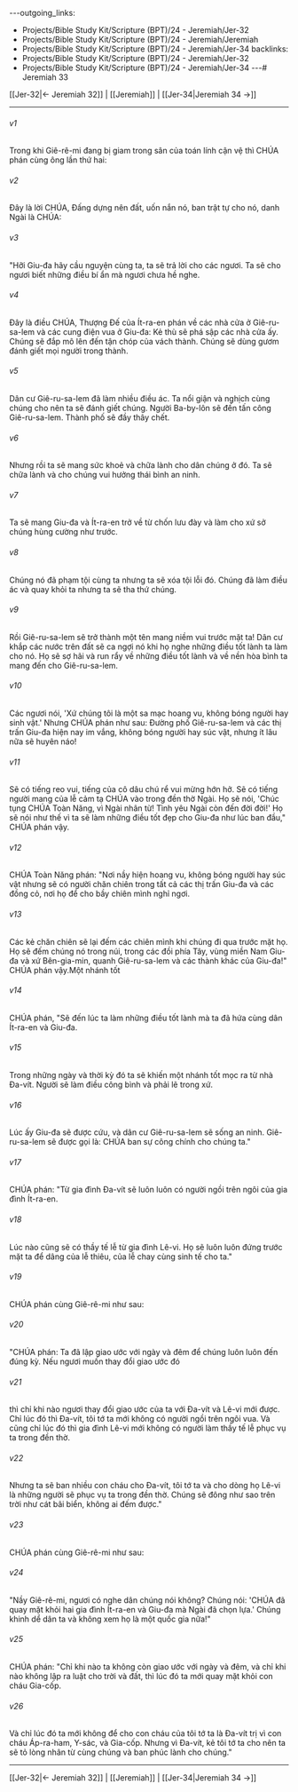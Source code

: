 ---outgoing_links:
  - Projects/Bible Study Kit/Scripture (BPT)/24 - Jeremiah/Jer-32
  - Projects/Bible Study Kit/Scripture (BPT)/24 - Jeremiah/Jeremiah
  - Projects/Bible Study Kit/Scripture (BPT)/24 - Jeremiah/Jer-34
backlinks:
  - Projects/Bible Study Kit/Scripture (BPT)/24 - Jeremiah/Jer-32
  - Projects/Bible Study Kit/Scripture (BPT)/24 - Jeremiah/Jer-34
---# Jeremiah 33

[[Jer-32|← Jeremiah 32]] | [[Jeremiah]] | [[Jer-34|Jeremiah 34 →]]
***



###### v1 
Trong khi Giê-rê-mi đang bị giam trong sân của toán lính cận vệ thì CHÚA phán cùng ông lần thứ hai: 

###### v2 
Đây là lời CHÚA, Đấng dựng nên đất, uốn nắn nó, ban trật tự cho nó, danh Ngài là CHÚA: 

###### v3 
"Hỡi Giu-đa hãy cầu nguyện cùng ta, ta sẽ trả lời cho các ngươi. Ta sẽ cho ngươi biết những điều bí ẩn mà ngươi chưa hề nghe. 

###### v4 
Đây là điều CHÚA, Thượng Đế của Ít-ra-en phán về các nhà cửa ở Giê-ru-sa-lem và các cung điện vua ở Giu-đa: Kẻ thù sẽ phá sập các nhà cửa ấy. Chúng sẽ đắp mô lên đến tận chóp của vách thành. Chúng sẽ dùng gươm đánh giết mọi người trong thành. 

###### v5 
Dân cư Giê-ru-sa-lem đã làm nhiều điều ác. Ta nổi giận và nghịch cùng chúng cho nên ta sẽ đánh giết chúng. Người Ba-by-lôn sẽ đến tấn công Giê-ru-sa-lem. Thành phố sẽ đầy thây chết. 

###### v6 
Nhưng rồi ta sẽ mang sức khoẻ và chữa lành cho dân chúng ở đó. Ta sẽ chữa lành và cho chúng vui hưởng thái bình an ninh. 

###### v7 
Ta sẽ mang Giu-đa và Ít-ra-en trở về từ chốn lưu đày và làm cho xứ sở chúng hùng cường như trước. 

###### v8 
Chúng nó đã phạm tội cùng ta nhưng ta sẽ xóa tội lỗi đó. Chúng đã làm điều ác và quay khỏi ta nhưng ta sẽ tha thứ chúng. 

###### v9 
Rồi Giê-ru-sa-lem sẽ trở thành một tên mang niềm vui trước mặt ta! Dân cư khắp các nước trên đất sẽ ca ngợi nó khi họ nghe những điều tốt lành ta làm cho nó. Họ sẽ sợ hãi và run rẩy về những điều tốt lành và về nền hòa bình ta mang đến cho Giê-ru-sa-lem. 

###### v10 
Các ngươi nói, 'Xứ chúng tôi là một sa mạc hoang vu, không bóng người hay sinh vật.' Nhưng CHÚA phán như sau: Đường phố Giê-ru-sa-lem và các thị trấn Giu-đa hiện nay im vắng, không bóng người hay súc vật, nhưng ít lâu nữa sẽ huyên náo! 

###### v11 
Sẽ có tiếng reo vui, tiếng của cô dâu chú rể vui mừng hớn hở. Sẽ có tiếng người mang của lễ cảm tạ CHÚA vào trong đền thờ Ngài. Họ sẽ nói, 'Chúc tụng CHÚA Toàn Năng, vì Ngài nhân từ! Tình yêu Ngài còn đến đời đời!' Họ sẽ nói như thế vì ta sẽ làm những điều tốt đẹp cho Giu-đa như lúc ban đầu," CHÚA phán vậy. 

###### v12 
CHÚA Toàn Năng phán: "Nơi nầy hiện hoang vu, không bóng người hay súc vật nhưng sẽ có người chăn chiên trong tất cả các thị trấn Giu-đa và các đồng cỏ, nơi họ để cho bầy chiên mình nghỉ ngơi. 

###### v13 
Các kẻ chăn chiên sẽ lại đếm các chiên mình khi chúng đi qua trước mặt họ. Họ sẽ đếm chúng nó trong núi, trong các đồi phía Tây, vùng miền Nam Giu-đa và xứ Bên-gia-min, quanh Giê-ru-sa-lem và các thành khác của Giu-đa!" CHÚA phán vậy.Một nhánh tốt 

###### v14 
CHÚA phán, "Sẽ đến lúc ta làm những điều tốt lành mà ta đã hứa cùng dân Ít-ra-en và Giu-đa. 

###### v15 
Trong những ngày và thời kỳ đó ta sẽ khiến một nhánh tốt mọc ra từ nhà Đa-vít. Người sẽ làm điều công bình và phải lẽ trong xứ. 

###### v16 
Lúc ấy Giu-đa sẽ được cứu, và dân cư Giê-ru-sa-lem sẽ sống an ninh. Giê-ru-sa-lem sẽ được gọi là: CHÚA ban sự công chính cho chúng ta." 

###### v17 
CHÚA phán: "Từ gia đình Đa-vít sẽ luôn luôn có người ngồi trên ngôi của gia đình Ít-ra-en. 

###### v18 
Lúc nào cũng sẽ có thầy tế lễ từ gia đình Lê-vi. Họ sẽ luôn luôn đứng trước mặt ta để dâng của lễ thiêu, của lễ chay cùng sinh tế cho ta." 

###### v19 
CHÚA phán cùng Giê-rê-mi như sau: 

###### v20 
"CHÚA phán: Ta đã lập giao ước với ngày và đêm để chúng luôn luôn đến đúng kỳ. Nếu ngươi muốn thay đổi giao ước đó 

###### v21 
thì chỉ khi nào ngươi thay đổi giao ước của ta với Đa-vít và Lê-vi mới được. Chỉ lúc đó thì Đa-vít, tôi tớ ta mới không có người ngồi trên ngôi vua. Và cũng chỉ lúc đó thì gia đình Lê-vi mới không có người làm thầy tế lễ phục vụ ta trong đền thờ. 

###### v22 
Nhưng ta sẽ ban nhiều con cháu cho Đa-vít, tôi tớ ta và cho dòng họ Lê-vi là những người sẽ phục vụ ta trong đền thờ. Chúng sẽ đông như sao trên trời như cát bãi biển, không ai đếm được." 

###### v23 
CHÚA phán cùng Giê-rê-mi như sau: 

###### v24 
"Nầy Giê-rê-mi, ngươi có nghe dân chúng nói không? Chúng nói: 'CHÚA đã quay mặt khỏi hai gia đình Ít-ra-en và Giu-đa mà Ngài đã chọn lựa.' Chúng khinh dể dân ta và không xem họ là một quốc gia nữa!" 

###### v25 
CHÚA phán: "Chỉ khi nào ta không còn giao ước với ngày và đêm, và chỉ khi nào không lập ra luật cho trời và đất, thì lúc đó ta mới quay mặt khỏi con cháu Gia-cốp. 

###### v26 
Và chỉ lúc đó ta mới không để cho con cháu của tôi tớ ta là Đa-vít trị vì con cháu Áp-ra-ham, Y-sác, và Gia-cốp. Nhưng vì Đa-vít, kẻ tôi tớ ta cho nên ta sẽ tỏ lòng nhân từ cùng chúng và ban phúc lành cho chúng."

***
[[Jer-32|← Jeremiah 32]] | [[Jeremiah]] | [[Jer-34|Jeremiah 34 →]]

